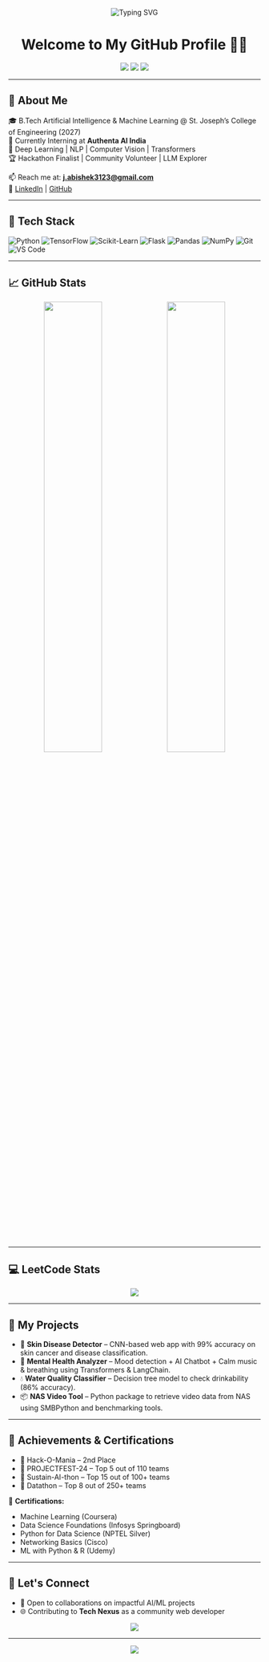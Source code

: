 <!-- BANNER -->
<p align="center">
  <img src="https://readme-typing-svg.herokuapp.com?font=Fira+Code&weight=500&size=24&pause=1000&color=00F7FF&center=true&vCenter=true&width=435&lines=Hi+there+%F0%9F%91%8B%2C+I'm+Abishek+J;AI+%7C+ML+%7C+CV+Enthusiast;Building+projects+with+Deep+Learning+%F0%9F%92%BB" alt="Typing SVG" />
</p>

<h1 align="center">Welcome to My GitHub Profile 👨‍💻</h1>

<p align="center">
  <img src="https://img.shields.io/badge/-Abishek%20J-blueviolet?style=flat-square&logo=github" />
  <img src="https://komarev.com/ghpvc/?username=MLAbishek&label=Profile%20views&color=brightgreen&style=flat-square" />
  <img src="https://img.shields.io/github/followers/MLAbishek?label=Follow&style=social" />
</p>

---

## 🌟 About Me

🎓 B.Tech Artificial Intelligence & Machine Learning @ St. Joseph’s College of Engineering (2027)  
🔬 Currently Interning at **Authenta AI India**  
🧠 Deep Learning | NLP | Computer Vision | Transformers  
🏆 Hackathon Finalist | Community Volunteer | LLM Explorer  

📫 Reach me at: **[j.abishek3123@gmail.com](mailto:j.abishek3123@gmail.com)**  
🔗 [LinkedIn](https://www.linkedin.com/in/j-abishek-007-525713d/) | [GitHub](https://github.com/MLAbishek)

---

## 🚀 Tech Stack

![Python](https://img.shields.io/badge/-Python-05122A?style=flat&logo=python)
![TensorFlow](https://img.shields.io/badge/-TensorFlow-05122A?style=flat&logo=tensorflow)
![Scikit-Learn](https://img.shields.io/badge/-Scikit--Learn-05122A?style=flat&logo=scikit-learn)
![Flask](https://img.shields.io/badge/-Flask-05122A?style=flat&logo=flask)
![Pandas](https://img.shields.io/badge/-Pandas-05122A?style=flat&logo=pandas)
![NumPy](https://img.shields.io/badge/-NumPy-05122A?style=flat&logo=numpy)
![Git](https://img.shields.io/badge/-Git-05122A?style=flat&logo=git)
![VS Code](https://img.shields.io/badge/-VS%20Code-05122A?style=flat&logo=visual-studio-code)

---

## 📈 GitHub Stats

<p align="center">
  <img width="48%" src="https://github-readme-stats.vercel.app/api?username=MLAbishek&show_icons=true&theme=radical" />
  <img width="48%" src="https://github-readme-streak-stats.herokuapp.com/?user=MLAbishek&theme=radical" />
</p>

---

## 💻 LeetCode Stats

<p align="center">
  <img src="https://leetcard.jacoblin.cool/Abishek J/?theme=dark&font=baloo&ext=contest" />
</p>

---

## 💼 My Projects

- 🔬 **Skin Disease Detector** – CNN-based web app with 99% accuracy on skin cancer and disease classification.
- 🧘 **Mental Health Analyzer** – Mood detection + AI Chatbot + Calm music & breathing using Transformers & LangChain.
- 💧 **Water Quality Classifier** – Decision tree model to check drinkability (86% accuracy).
- 📦 **NAS Video Tool** – Python package to retrieve video data from NAS using SMBPython and benchmarking tools.

---

## 🏅 Achievements & Certifications

- 🥇 Hack-O-Mania – 2nd Place
- 🥈 PROJECTFEST-24 – Top 5 out of 110 teams
- 🏅 Sustain-AI-thon – Top 15 out of 100+ teams
- 🏅 Datathon – Top 8 out of 250+ teams

📜 **Certifications:**  
- Machine Learning (Coursera)  
- Data Science Foundations (Infosys Springboard)  
- Python for Data Science (NPTEL Silver)  
- Networking Basics (Cisco)  
- ML with Python & R (Udemy)

---

## 🌱 Let's Connect

- 🤝 Open to collaborations on impactful AI/ML projects
- 🌐 Contributing to **Tech Nexus** as a community web developer

<p align="center">
  <img src="https://github-profile-summary-cards.vercel.app/api/cards/profile-details?username=MLAbishek&theme=github_dark" />
</p>

---

<!-- Footer -->
<p align="center">
  <img src="https://capsule-render.vercel.app/api?type=waving&color=gradient&height=150&section=footer"/>
</p>
